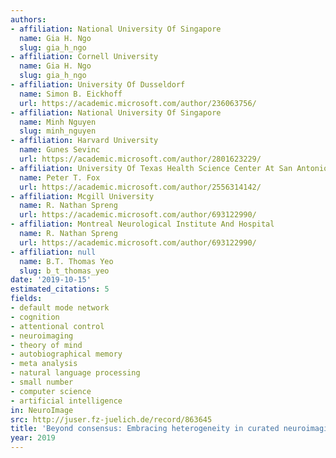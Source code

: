 ```yaml
---
authors:
- affiliation: National University Of Singapore
  name: Gia H. Ngo
  slug: gia_h_ngo
- affiliation: Cornell University
  name: Gia H. Ngo
  slug: gia_h_ngo
- affiliation: University Of Dusseldorf
  name: Simon B. Eickhoff
  url: https://academic.microsoft.com/author/236063756/
- affiliation: National University Of Singapore
  name: Minh Nguyen
  slug: minh_nguyen
- affiliation: Harvard University
  name: Gunes Sevinc
  url: https://academic.microsoft.com/author/2801623229/
- affiliation: University Of Texas Health Science Center At San Antonio
  name: Peter T. Fox
  url: https://academic.microsoft.com/author/2556314142/
- affiliation: Mcgill University
  name: R. Nathan Spreng
  url: https://academic.microsoft.com/author/693122990/
- affiliation: Montreal Neurological Institute And Hospital
  name: R. Nathan Spreng
  url: https://academic.microsoft.com/author/693122990/
- affiliation: null
  name: B.T. Thomas Yeo
  slug: b_t_thomas_yeo
date: '2019-10-15'
estimated_citations: 5
fields:
- default mode network
- cognition
- attentional control
- neuroimaging
- theory of mind
- autobiographical memory
- meta analysis
- natural language processing
- small number
- computer science
- artificial intelligence
in: NeuroImage
src: http://juser.fz-juelich.de/record/863645
title: 'Beyond consensus: Embracing heterogeneity in curated neuroimaging meta-analysis'
year: 2019
---
```

